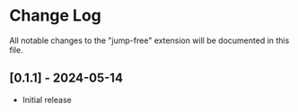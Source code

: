 # Change Log

All notable changes to the "jump-free" extension will be documented in this file.

## [0.1.1] - 2024-05-14

- Initial release
